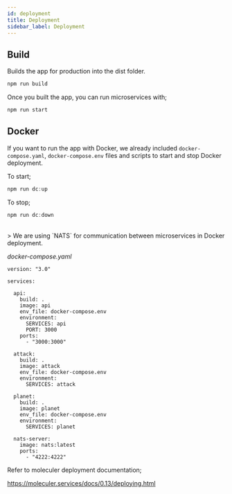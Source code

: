 ```yaml
---
id: deployment
title: Deployment
sidebar_label: Deployment
---
```


## Build

Builds the app for production into the dist folder.
```sh
npm run build
```

Once you built the app, you can run microservices with;

```sh
npm run start
```

## Docker

If you want to run the app with Docker, we already included `docker-compose.yaml`, `docker-compose.env` files and scripts to start and stop Docker deployment.

To start;
```js
npm run dc:up
```

To stop;
```js
npm run dc:down
```
<br>
> We are using `NATS` for communication between microservices in Docker deployment.

<br>

*docker-compose.yaml*
```
version: "3.0"

services:

  api:
    build: .
    image: api
    env_file: docker-compose.env
    environment:
      SERVICES: api
      PORT: 3000
    ports:
      - "3000:3000"

  attack:
    build: .
    image: attack
    env_file: docker-compose.env
    environment:
      SERVICES: attack

  planet:
    build: .
    image: planet
    env_file: docker-compose.env
    environment:
      SERVICES: planet

  nats-server:
    image: nats:latest
    ports:
      - "4222:4222"

```

Refer to moleculer deployment documentation;

 https://moleculer.services/docs/0.13/deploying.html

